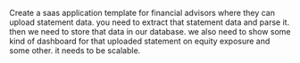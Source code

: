 Create a saas application template for financial advisors where they can upload statement data. you need to extract that statement data and parse it. then we need to store that data in our database. we also need to show some kind of dashboard for that uploaded statement on equity exposure and some other. it needs to be scalable.
